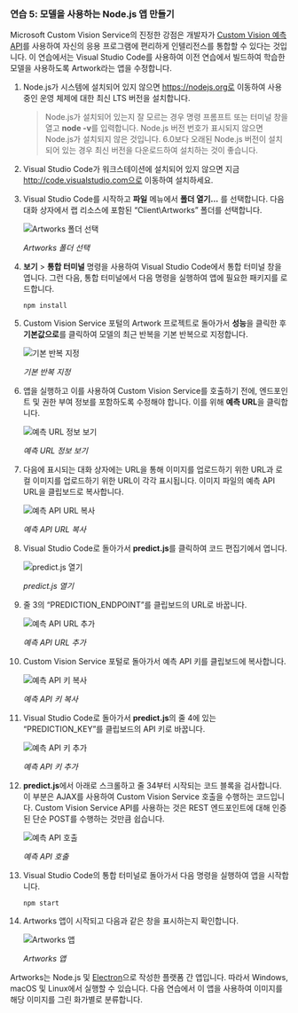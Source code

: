 ### <a name="exercise-5-create-a-nodejs-app-that-uses-the-model"></a>연습 5: 모델을 사용하는 Node.js 앱 만들기

Microsoft Custom Vision Service의 진정한 강점은 개발자가 [Custom Vision 예측 API](https://southcentralus.dev.cognitive.microsoft.com/docs/services/eb68250e4e954d9bae0c2650db79c653/operations/58acd3c1ef062f0344a42814)를 사용하여 자신의 응용 프로그램에 편리하게 인텔리전스를 통합할 수 있다는 것입니다. 이 연습에서는 Visual Studio Code를 사용하여 이전 연습에서 빌드하여 학습한 모델을 사용하도록 Artwork라는 앱을 수정합니다.

1. Node.js가 시스템에 설치되어 있지 않으면 https://nodejs.org로 이동하여 사용 중인 운영 체제에 대한 최신 LTS 버전을 설치합니다.

    > Node.js가 설치되어 있는지 잘 모르는 경우 명령 프롬프트 또는 터미널 창을 열고 **node -v**를 입력합니다. Node.js 버전 번호가 표시되지 않으면 Node.js가 설치되지 않은 것입니다. 6.0보다 오래된 Node.js 버전이 설치되어 있는 경우 최신 버전을 다운로드하여 설치하는 것이 좋습니다.

1. Visual Studio Code가 워크스테이션에 설치되어 있지 않으면 지금 http://code.visualstudio.com으로 이동하여 설치하세요.

1. Visual Studio Code를 시작하고 **파일** 메뉴에서 **폴더 열기...** 를 선택합니다. 다음 대화 상자에서 랩 리소스에 포함된 “Client\Artworks” 폴더를 선택합니다.

    ![Artworks 폴더 선택](../images/fe-select-folder.png)

    _Artworks 폴더 선택_ 

1. **보기** > **통합 터미널** 명령을 사용하여 Visual Studio Code에서 통합 터미널 창을 엽니다. 그런 다음, 통합 터미널에서 다음 명령을 실행하여 앱에 필요한 패키지를 로드합니다.

    ```
    npm install
    ```

1. Custom Vision Service 포털의 Artwork 프로젝트로 돌아가서 **성능**을 클릭한 후 **기본값으로**를 클릭하여 모델의 최근 반복을 기본 반복으로 지정합니다. 

    ![기본 반복 지정](../images/portal-make-default.png)

    _기본 반복 지정_ 

1. 앱을 실행하고 이를 사용하여 Custom Vision Service를 호출하기 전에, 엔드포인트 및 권한 부여 정보를 포함하도록 수정해야 합니다. 이를 위해 **예측 URL**을 클릭합니다.

    ![예측 URL 정보 보기](../images/portal-prediction-url.png)

    _예측 URL 정보 보기_ 

1. 다음에 표시되는 대화 상자에는 URL을 통해 이미지를 업로드하기 위한 URL과 로컬 이미지를 업로드하기 위한 URL이 각각 표시됩니다. 이미지 파일의 예측 API URL을 클립보드로 복사합니다. 

    ![예측 API URL 복사](../images/copy-prediction-url.png)

    _예측 API URL 복사_ 

1. Visual Studio Code로 돌아가서 **predict.js**를 클릭하여 코드 편집기에서 엽니다.

    ![predict.js 열기](../images/vs-predict-file.png)

    _predict.js 열기_ 

1. 줄 3의 “PREDICTION_ENDPOINT”를 클립보드의 URL로 바꿉니다.

    ![예측 API URL 추가](../images/vs-prediction-endpoint.png)

    _예측 API URL 추가_ 

1. Custom Vision Service 포털로 돌아가서 예측 API 키를 클립보드에 복사합니다. 

    ![예측 API 키 복사](../images/copy-prediction-key.png)

    _예측 API 키 복사_ 

1. Visual Studio Code로 돌아가서 **predict.js**의 줄 4에 있는 “PREDICTION_KEY”를 클립보드의 API 키로 바꿉니다.

    ![예측 API 키 추가](../images/vs-prediction-key.png)

    _예측 API 키 추가_ 

1. **predict.js**에서 아래로 스크롤하고 줄 34부터 시작되는 코드 블록을 검사합니다. 이 부분은 AJAX를 사용하여 Custom Vision Service 호출을 수행하는 코드입니다. Custom Vision Service API를 사용하는 것은 REST 엔드포인트에 대해 인증된 단순 POST를 수행하는 것만큼 쉽습니다.

    ![예측 API 호출](../images/vs-code-block.png)

    _예측 API 호출_ 

1. Visual Studio Code의 통합 터미널로 돌아가서 다음 명령을 실행하여 앱을 시작합니다.

    ```
    npm start
    ```

1. Artworks 앱이 시작되고 다음과 같은 창을 표시하는지 확인합니다.

    ![Artworks 앱](../images/app-startup.png)

    _Artworks 앱_ 

Artworks는 Node.js 및 [Electron](https://electron.atom.io/)으로 작성한 플랫폼 간 앱입니다. 따라서 Windows, macOS 및 Linux에서 실행할 수 있습니다. 다음 연습에서 이 앱을 사용하여 이미지를 해당 이미지를 그린 화가별로 분류합니다.